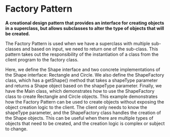 # Factory Pattern

**A creational design pattern that provides an interface for creating objects in a superclass, but allows subclasses to alter the type of objects that will be created.**


The Factory Pattern is used when we have a superclass with multiple sub-classes and based on input, we need to return one of the sub-class. This pattern takes out the responsibility of the instantiation of a class from the client program to the factory class.


Here, we define the Shape interface and two concrete implementations of the Shape interface: Rectangle and Circle. We also define the ShapeFactory class, which has a getShape() method that takes a shapeType parameter and returns a Shape object based on the shapeType parameter. Finally, we have the Main class, which demonstrates how to use the ShapeFactory class to create Rectangle and Circle objects. This example demonstrates how the Factory Pattern can be used to create objects without exposing the object creation logic to the client. The client only needs to know the shapeType parameter, and the ShapeFactory class handles the creation of the Shape objects. This can be useful when there are multiple types of objects that need to be created, and the creation logic is complex or subject to change.